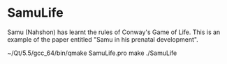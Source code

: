 # SamuLife
Samu (Nahshon) has learnt the rules of Conway's Game of Life. This is 
an example of the paper entitled "Samu in his prenatal development".


~/Qt/5.5/gcc_64/bin/qmake SamuLife.pro
make
./SamuLife
